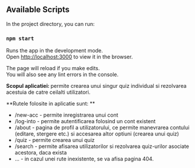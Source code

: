 ## Available Scripts

In the project directory, you can run:

### `npm start`

Runs the app in the development mode.\
Open [http://localhost:3000](http://localhost:3000) to view it in the browser.

The page will reload if you make edits.\
You will also see any lint errors in the console.
 
<b>Scopul aplicatiei: </b> permite crearea unui singur quiz individual si rezolvarea acestuia de catre ceilalti utilizatori.

**Rutele folosite in aplicatie sunt: **
* /new-acc  - permite inregistrarea unui cont
* /log-into - permite autentificarea folosind un cont existent
* /about    - pagina de profil a utilizatorului, ce permite manevrarea contului (editare, stergere etc.) si accesarea altor optiuni (crearea unui quiz)
* /quiz     - permite crearea unui quiz
* /search   - permite afisarea utilizatorilor si rezolvarea quiz-urilor asociate acestora, daca exista
* ...       - in cazul unei rute inexistente, se va afisa pagina 404. 

